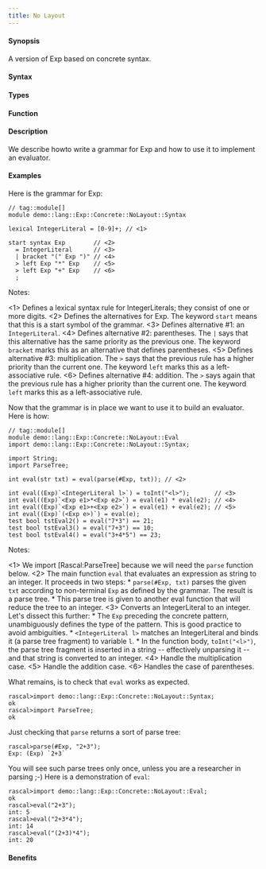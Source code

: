 ```yaml
---
title: No Layout
---
```


#### Synopsis

A version of Exp based on concrete syntax.

#### Syntax

#### Types

#### Function

#### Description

We describe howto write a grammar for Exp and how to use it to implement an evaluator.


#### Examples

Here is the grammar for Exp:

```rascal
// tag::module[]
module demo::lang::Exp::Concrete::NoLayout::Syntax
    
lexical IntegerLiteral = [0-9]+; // <1>

start syntax Exp        // <2>
  = IntegerLiteral      // <3>
  | bracket "(" Exp ")" // <4>
  > left Exp "*" Exp    // <5>
  > left Exp "+" Exp    // <6>
  ;

```

Notes:

<1> Defines a lexical syntax rule for IntegerLiterals; they consist of one or more digits.
<2> Defines the alternatives for Exp. The keyword `start` means that this is a start symbol of the grammar.
<3> Defines alternative #1: an `IntegerLiteral`.
<4> Defines alternative #2: parentheses. The `|` says that this alternative has the same priority as the previous one.
    The keyword `bracket` marks this as an alternative that defines parentheses.
<5> Defines alternative #3: multiplication. The `>` says that the previous rule has a higher priority than the current one.
    The keyword `left` marks this as a left-associative rule.
<6> Defines alternative #4: addition. The `>` says again that the previous rule has a higher priority than the current one.
    The keyword `left` marks this as a left-associative rule.


Now that the grammar is in place we want to use it to build an evaluator. Here is how:

```rascal
// tag::module[]
module demo::lang::Exp::Concrete::NoLayout::Eval
import demo::lang::Exp::Concrete::NoLayout::Syntax;

import String;
import ParseTree;

int eval(str txt) = eval(parse(#Exp, txt)); // <2>

int eval((Exp)`<IntegerLiteral l>`) = toInt("<l>");       // <3>
int eval((Exp)`<Exp e1>*<Exp e2>`) = eval(e1) * eval(e2); // <4>
int eval((Exp)`<Exp e1>+<Exp e2>`) = eval(e1) + eval(e2); // <5>
int eval((Exp)`(<Exp e>)`) = eval(e);
test bool tstEval2() = eval("7*3") == 21;
test bool tstEval3() = eval("7+3") == 10;
test bool tstEval4() = eval("3+4*5") == 23;

```

Notes:

<1> We import [Rascal:ParseTree] because we will need the `parse` function below.
<2> The main function `eval` that evaluates an expression as string to an integer. It proceeds in two steps:
    *  `parse(#Exp, txt)` parses the given `txt` according to non-terminal `Exp` as defined by the grammar.
        The result is a parse tree.
    *  This parse tree is given to another eval function that will reduce the tree to an integer.
<3> Converts an IntegerLiteral to an integer. Let's dissect this further:
    *  The `Exp` preceding the concrete pattern, unambiguously defines the type of the pattern.
        This is good practice to avoid ambiguities.
    *  `<IntegerLiteral l>` matches an IntegerLiteral and binds it (a parse tree fragment) to variable `l`.
    *  In the function body, `toInt("<l>")`, the parse tree fragment is inserted in a string -- effectively unparsing it --
        and that string is converted to an integer.
<4> Handle the multiplication case.
<5> Handle the addition case.
<6> Handles the case of parentheses.


What remains, is to check that `eval` works as expected.

```rascal-shell
rascal>import demo::lang::Exp::Concrete::NoLayout::Syntax;
ok
rascal>import ParseTree;
ok
```
Just checking that `parse` returns a sort of parse tree:

```rascal-shell
rascal>parse(#Exp, "2+3");
Exp: (Exp) `2+3`
```
You will see such parse trees only once, unless you are a researcher in parsing ;-)
Here is a demonstration of `eval`:

```rascal-shell
rascal>import demo::lang::Exp::Concrete::NoLayout::Eval;
ok
rascal>eval("2+3");
int: 5
rascal>eval("2+3*4");
int: 14
rascal>eval("(2+3)*4");
int: 20
```


#### Benefits


